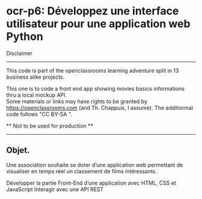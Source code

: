 # ocr-p6: Développez une interface utilisateur pour une application web Python

Disclaimer

---

This code is part of the openclassrooms learning adventure split in 13 business alike projects.  
  
  
This one is to code a front end app showing movies basics informations thru a local mockup API.  
Some materials or links may have rights to be granted by https://openclassrooms.com (and Th. Chappuis, I assume). 
The additionnal code follows "CC BY-SA ".
  
** Not to be used for production **  


---
## Objet.  

Une association souhaite se doter d’une application web permettant de visualiser en temps réel un classement de films intéressants.


Développer la partie Front-End d’une application avec HTML, CSS et JavaScript
Interagir avec une API REST